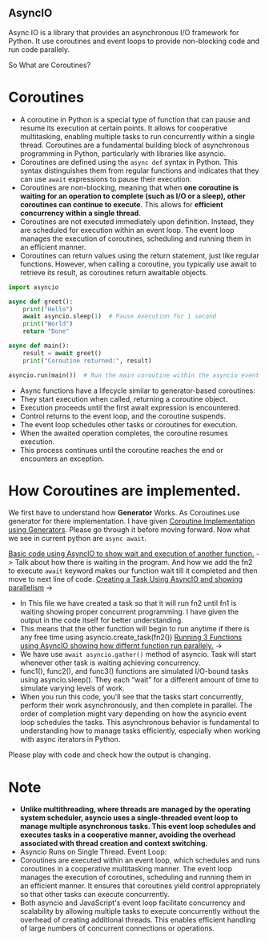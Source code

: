## AsyncIO
Async IO is a library that provides an asynchronous I/O framework for Python.
It use coroutines and event loops to provide non-blocking code and run code parallely.

So What are Coroutines?

# Coroutines
- A coroutine in Python is a special type of function that can pause and resume its execution at certain points. It allows for cooperative multitasking, enabling multiple tasks to run concurrently within a single thread. Coroutines are a fundamental building block of asynchronous programming in Python, particularly with libraries like asyncio.
-  Coroutines are defined using the `async def` syntax in Python. This syntax distinguishes them from regular functions and indicates that they can use `await` expressions to pause their execution.
-  Coroutines are non-blocking, meaning that when **one coroutine is waiting for an operation to complete (such as I/O or a sleep), other coroutines can continue to execute**. This allows for **efficient concurrency within a single thread**.
- Coroutines are not executed immediately upon definition. Instead, they are scheduled for execution within an event loop. The event loop manages the execution of coroutines, scheduling and running them in an efficient manner.
- Coroutines can return values using the return statement, just like regular functions. However, when calling a coroutine, you typically use await to retrieve its result, as coroutines return awaitable objects.

```python
import asyncio

async def greet():
    print("Hello")
    await asyncio.sleep(1)  # Pause execution for 1 second
    print("World")
    return "Done"

async def main():
    result = await greet()
    print("Coroutine returned:", result)

asyncio.run(main())  # Run the main coroutine within the asyncio event loop

```
- Async functions have a lifecycle similar to generator-based coroutines:
- They start execution when called, returning a coroutine object.
- Execution proceeds until the first await expression is encountered.
- Control returns to the event loop, and the coroutine suspends.
- The event loop schedules other tasks or coroutines for execution.
- When the awaited operation completes, the coroutine resumes execution.
- This process continues until the coroutine reaches the end or encounters an exception.


# How Coroutines are implemented.
We first have to understand how **Generator** Works. As Coroutines use generator for there implementation.
I have given [Coroutine Implementation using Generators](coroutine.py). Please  go through it before moving forward.
Now what we see in current python are `async await`.

[Basic code using AsyncIO to show wait and execution of another function.](asyncio.py) -> 
Talk about how there is waiting in the program. And how we add the fn2 to execute `await` keyword makes our function wait till it completed and then move to next line of code.
[Creating a Task Using AsyncIO and showing parallelism](asyncio2.py) -> 
- In This file we have created a task so that it will run fn2 until fn1 is waiting showing proper concurrent programming. I have given the output in the code itself for better understanding.
- This means that the other function will begin to run anytime if there is any free time using asyncio.create_task(fn2())
[Running 3 Functions using AsyncIO showing how differnt function run parallely.](asyncio3.py) -> 
- We have use `await asyncio.gather()` method of asyncio. Task will start whenever other task is waiting achieving concurrency.
- func1(), func2(), and func3() functions are simulated I/O-bound tasks using asyncio.sleep(). They each “wait” for a different amount of time to simulate varying levels of work.
- When you run this code, you’ll see that the tasks start concurrently, perform their work asynchronously, and then complete in parallel. The order of completion might vary depending on how the asyncio event loop schedules the tasks. This asynchronous behavior is fundamental to understanding how to manage tasks efficiently, especially when working with async iterators in Python.

Please play with code and check how the output is changing.


# Note
- **Unlike multithreading, where threads are managed by the operating system scheduler, asyncio uses a single-threaded event loop to manage multiple asynchronous tasks. This event loop schedules and executes tasks in a cooperative manner, avoiding the overhead associated with thread creation and context switching.**
- Asyncio Runs on Single Thread.
Event Loop:
- Coroutines are executed within an event loop, which schedules and runs coroutines in a cooperative multitasking manner.
The event loop manages the execution of coroutines, scheduling and running them in an efficient manner. It ensures that coroutines yield control appropriately so that other tasks can execute concurrently.
- Both asyncio and JavaScript's event loop facilitate concurrency and scalability by allowing multiple tasks to execute concurrently without the overhead of creating additional threads. This enables efficient handling of large numbers of concurrent connections or operations.